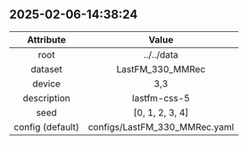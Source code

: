 
## 2025-02-06-14:38:24 


|  Attribute   |   Value   |
| :-------------: | :-----------: |
|  root  |   ../../data    |
|  dataset  |   LastFM_330_MMRec    |
|  device  |   3,3    |
|  description  |   lastfm-css-5    |
|  seed  |   [0, 1, 2, 3, 4]    |
|  config (default)  |   configs/LastFM_330_MMRec.yaml    |
